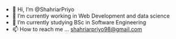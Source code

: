 - 👋 Hi, I’m @ShahriarPriyo
- 👀 I’m currently working in Web Development and data science
- 🌱 I’m currently studying BSc in Software Engineering
- 📫 How to reach me ... shahriarpriyo98@gmail.com

<!---
ShahriarPriyo/ShahriarPriyo is a ✨ special ✨ repository because its `README.md` (this file) appears on your GitHub profile.
You can click the Preview link to take a look at your changes.
--->
